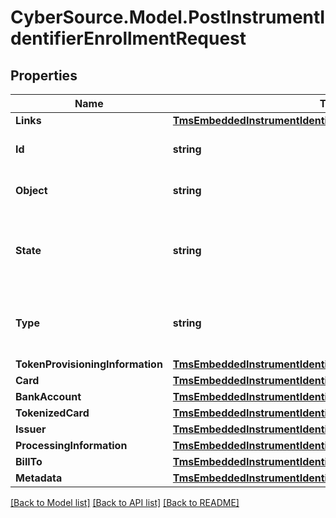 # CyberSource.Model.PostInstrumentIdentifierEnrollmentRequest
## Properties

Name | Type | Description | Notes
------------ | ------------- | ------------- | -------------
**Links** | [**TmsEmbeddedInstrumentIdentifierLinks**](TmsEmbeddedInstrumentIdentifierLinks.md) |  | [optional] 
**Id** | **string** | The Id of the Instrument Identifier Token.  | [optional] 
**Object** | **string** | The type.  Possible Values: - instrumentIdentifier  | [optional] 
**State** | **string** | Issuers state for the card number. Possible Values: - ACTIVE - CLOSED : The account has been closed.  | [optional] 
**Type** | **string** | The type of Instrument Identifier. Possible Values: - enrollable card  | [optional] 
**TokenProvisioningInformation** | [**TmsEmbeddedInstrumentIdentifierTokenProvisioningInformation**](TmsEmbeddedInstrumentIdentifierTokenProvisioningInformation.md) |  | [optional] 
**Card** | [**TmsEmbeddedInstrumentIdentifierCard**](TmsEmbeddedInstrumentIdentifierCard.md) |  | [optional] 
**BankAccount** | [**TmsEmbeddedInstrumentIdentifierBankAccount**](TmsEmbeddedInstrumentIdentifierBankAccount.md) |  | [optional] 
**TokenizedCard** | [**TmsEmbeddedInstrumentIdentifierTokenizedCard**](TmsEmbeddedInstrumentIdentifierTokenizedCard.md) |  | [optional] 
**Issuer** | [**TmsEmbeddedInstrumentIdentifierIssuer**](TmsEmbeddedInstrumentIdentifierIssuer.md) |  | [optional] 
**ProcessingInformation** | [**TmsEmbeddedInstrumentIdentifierProcessingInformation**](TmsEmbeddedInstrumentIdentifierProcessingInformation.md) |  | [optional] 
**BillTo** | [**TmsEmbeddedInstrumentIdentifierBillTo**](TmsEmbeddedInstrumentIdentifierBillTo.md) |  | [optional] 
**Metadata** | [**TmsEmbeddedInstrumentIdentifierMetadata**](TmsEmbeddedInstrumentIdentifierMetadata.md) |  | [optional] 

[[Back to Model list]](../README.md#documentation-for-models) [[Back to API list]](../README.md#documentation-for-api-endpoints) [[Back to README]](../README.md)

